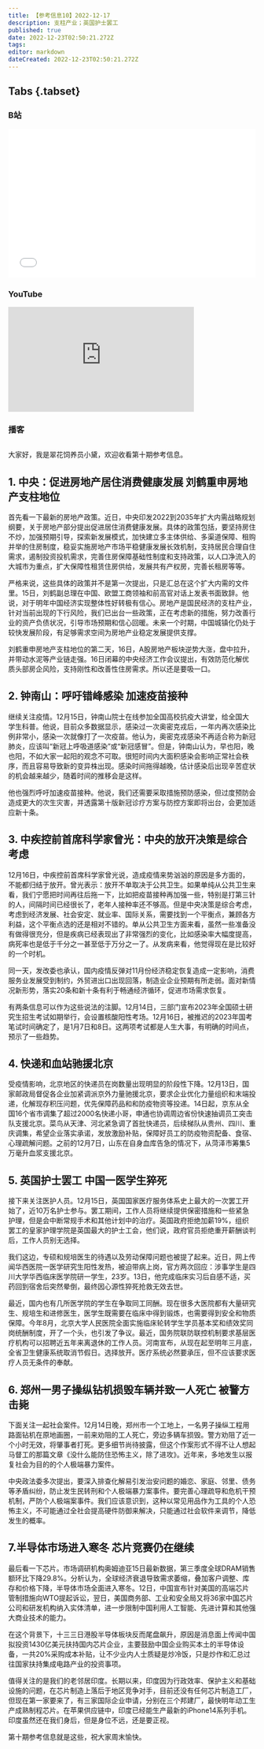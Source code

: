 ```yaml
---
title: 【参考信息10】2022-12-17
description: 支柱产业；英国护士罢工
published: true
date: 2022-12-23T02:50:21.272Z
tags: 
editor: markdown
dateCreated: 2022-12-23T02:50:21.272Z
---
```


## Tabs {.tabset}
### B站
<div style="position: relative; padding: 30% 45%;">
<iframe style="position: absolute; width: 100%; height: 100%; left: 0; top: 0;" src="//player.bilibili.com/player.html?&bvid=BV1TR4y1k7Ev&page=1&as_wide=1&high_quality=1&danmaku=1" scrolling="no" border="0" frameborder="no" framespacing="0" allowfullscreen="true"></iframe>
</div>

### YouTube
<div style="position: relative; padding-bottom: calc(56.25% * 0.75); /* 16:9 */ width: 75%; height: 0;">
<iframe style="position: absolute; top: 0; left: 0; width: 100%; height: 100%;" src="https://www.youtube-nocookie.com/embed/yR2COaf0Pxw" title="YouTube video player" frameborder="0" allow="accelerometer; autoplay; clipboard-write; encrypted-media; gyroscope; picture-in-picture" allowfullscreen></iframe>
</div>
  
### 播客
<div class="podcast-player"></div>

## 

大家好，我是翠花饲养员小黛，欢迎收看第十期参考信息。

## 1. 中央：促进房地产居住消费健康发展 刘鹤重申房地产支柱地位

首先看一下最新的房地产政策。近日，中央印发2022到2035年扩大内需战略规划纲要，关于房地产部分提出促进居住消费健康发展。具体的政策包括，要坚持房住不炒，加强预期引导，探索新发展模式，加快建立多主体供给、多渠道保障、租购并举的住房制度，稳妥实施房地产市场平稳健康发展长效机制，支持居民合理自住需求，遏制投资投机需求，完善住房保障基础性制度和支持政策，以人口净流入的大城市为重点，扩大保障性租赁住房供给，发展共有产权房，完善长租房等等。

严格来说，这些具体的政策并不是第一次提出，只是汇总在这个扩大内需的文件里。15日，刘鹤副总理在中国、欧盟工商领袖和前高官对话上发表书面致辞。他说，对于明年中国经济实现整体性好转极有信心。房地产是国民经济的支柱产业，针对当前出现的下行风险，我们已出台一些政策，正在考虑新的措施，努力改善行业的资产负债状况，引导市场预期和信心回暖。未来一个时期，中国城镇化仍处于较快发展阶段，有足够需求空间为房地产业稳定发展提供支撑。

刘鹤重申房地产支柱地位的第二天，16日，A股房地产板块逆势大涨，盘中拉升，并带动水泥等产业链走强。16日闭幕的中央经济工作会议提出，有效防范化解优质头部房企风险，支持刚性和改善性住房需求。所以还是要吸一口。

## 2. 钟南山：呼吁错峰感染 加速疫苗接种

继续关注疫情。12月15日，钟南山院士在线参加全国高校抗疫大讲堂，给全国大学生科普。他说，目前众多数据显示，感染过一次奥密克戎后，一年内再次感染比例非常小，感染一次就像打了一次疫苗。他认为，奥密克戎感染不再适合称为新冠肺炎，应该叫“新冠上呼吸道感染”或“新冠感冒”。但是，钟南山认为，早也阳，晚也阳，不如大家一起阳的观念不可取。很短时间内大面积感染会影响正常社会秩序，而且容易导致新的变异株出现。感染时间拖得越晚，估计感染后出现辛苦症状的机会越来越少，随着时间的推移会是这样。

他也强烈呼吁加速疫苗接种。他说，我们还需要采取措施预防感染，但过度预防会造成更大的次生灾害，并透露第十版新冠诊疗方案与防控方案即将出台，会更加适应新十条。

## 3. 中疾控前首席科学家曾光：中央的放开决策是综合考虑

12月16日，中疾控前首席科学家曾光说，造成疫情来势汹汹的原因是多方面的，不能都归结于放开。曾光表示：放开不单取决于公共卫生。如果单纯从公共卫生来看，我们宁愿把时间再往后拖一下，比如把疫苗接种再加强一些，特别是打第三针的人，间隔时间已经很长了，老年人接种率还不够高。但是中央决策是综合考虑，考虑到经济发展、社会安定、就业率、国际关系，需要找到一个平衡点，兼顾各方利益，这个平衡点选的还是相对不错的。单从公共卫生方面来看，虽然一些准备没有做得很充分，但是疾病已经表现出了非常强烈的变化，比如感染率大幅度提高，病死率也是低于千分之一甚至低于万分之一了。从发病来看，他觉得现在是比较好的一个时机。

同一天，发改委也承认，国内疫情反弹对11月份经济稳定恢复造成一定影响，消费服务业发展受到制约，外贸进出口出现回落，制造业企业预期有所走弱。面对新情况新形势，落实20条和新十条有利于畅通经济循环，促进市场需求恢复。

有两条信息可以作为这些说法的注脚。12月14日，三部门宣布2023年全国硕士研究生招生考试如期举行，会设置核酸阳性考场。12月16日，被推迟的2023年国考笔试时间确定了，是1月7日和8日。这两项考试都是人生大事，有明确的时间点，预示了一些趋势。

## 4. 快递和血站驰援北京

受疫情影响，北京地区的快递员在岗数量出现明显的阶段性下降。12月13日，国家邮政局督促各企业加紧调派京外力量驰援北京，要求企业优化力量组织和末端投递，化解现存积压问题，优先保障药品和和防疫物资等投递。14日起，京东从全国16个省市调集了超过2000名快递小哥，申通也协调周边省份快速抽调员工突击队支援北京。菜鸟从天津、河北紧急调了首批快递员，后续梯队从贵州、四川、重庆调集，希望企业落实承诺，发放激励补贴，保障好员工的防疫物资配备、食宿、心理疏解问题。之前的12月7日，山东在自身血库告急的情况下，从菏泽市筹集5万毫升血浆支援北京。

## 5. 英国护士罢工 中国一医学生猝死

接下来关注医护人员。12月15日，英国国家医疗服务体系史上最大的一次罢工开始了，近10万名护士参与。罢工期间，工作人员将继续提供保密措施和一些紧急护理，但是会中断常规手术和其他计划中的治疗。英国政府拒绝加薪19%，组织罢工的皇家护理学院是英国最大的护士工会，他们说，政府官员拒绝重开薪酬谈判后，工作人员别无选择。

我们这边，专硕和规培医生的待遇以及劳动保障问题也被提了起来。近日，网上传闻华西医院一医学研究生阳性发热，被迫带病上岗，官方两次回应：涉事学生是四川大学华西临床医学院研一学生，23岁。13日，他完成临床实习后自感不适，买药回到宿舍后突然晕倒，最终因心源性猝死抢救无效去世。

最近，国内也有几所医学院的学生在争取同工同酬。现在很多大医院都有大量研究生、规培生和进修医生，医学生既需要在临床中得到锻炼，也需要得到安全和物质保障。今年8月，北京大学人民医院全面实施临床轮转学生学员基本奖和绩效奖同岗统酬制度，开了一个头，也引发了争议。最近，国务院联防联控机制要求基层医疗机构可以招聘近五年来离退休的工作人员。河南宣布，从现在起至明年三月底，全省卫生健康系统取消节假日。选择放开。医疗系统必然要承压，但不应该要求医疗人员无条件的奉献。

## 6. 郑州一男子操纵钻机损毁车辆并致一人死亡 被警方击毙

下面关注一起社会案件。12月14日晚，郑州市一个工地上，一名男子操纵工程用路面钻机在原地画圈，一前来劝阻的工人死亡，旁边多辆车损毁。警方劝阻了近一个小时无效，将肇事者打死。更多细节尚待披露，但这个作案形式不得不让人想起马督工的那篇文章《没什么能防住恐怖主义，除了进攻》。近年来，多地发生以报复社会为目的的个人极端暴力案件。

中央政法委多次提出，要深入排查化解易引发治安问题的婚恋、家庭、邻里、债务等矛盾纠纷，防止发生民转刑和个人极端暴力案事件。要完善心理疏导和危机干预机制，严防个人极端案事件。我们应该意识到，这种以常见用品作为工具的个人恐怖主义，不可能通过全社会提高硬件防御来解决，只能通过社会软件来调节，降低发生的概率。

## 7.半导体市场进入寒冬 芯片竞赛仍在继续

最后看一下芯片。市场调研机构奥姆迪亚15日最新数据，第三季度全球DRAM销售额环比下降29.8%。分析认为，全球经济衰退导致需求萎缩，叠加客户调整、库存和价格下降，半导体市场全面进入寒冬。12日，中国宣布针对美国的高端芯片管制措施向WTO提起诉讼，翌日，美国商务部、工业和安全局又将36家中国芯片公司和研发机构纳入实体清单，进一步限制中国利用人工智能、先进计算和其他强大商业技术的能力。

在这个背景下，十三三日港股半导体板块反而尾盘飙升，原因是消息面上传闻中国拟投资1430亿美元扶持国内芯片企业，主要鼓励中国企业购买本土的半导体设备，一共20%采购成本补贴，让不少业内人士质疑是炒冷饭，只是炒作和汇总过往国家扶持集成电路产业的投资事项。

值得关注的是我们的老邻居印度。长期以来，印度因为行政效率、保护主义和基础设施的问题，在芯片制造上落后于地区竞争对手，目前还没有任何芯片制造工厂，但现在第一家要来了，有三家国际企业申请，分别在三个邦建厂，最快明年动工生产成熟制程芯片。在苹果供应链中，印度已经能生产最新的iPhone14系列手机。印度虽然还在我们身后，但是身位不远，还是要正视。

第十期参考信息就是这些，祝大家周末愉快。

